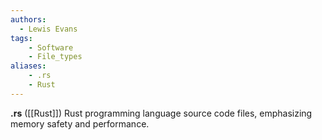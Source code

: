 ```yaml
---
authors:
  - Lewis Evans
tags:
    - Software
    - File_types
aliases:
    - .rs
    - Rust
---
```

**.rs** ([[Rust]]) Rust programming language source code files, emphasizing memory safety and performance.
